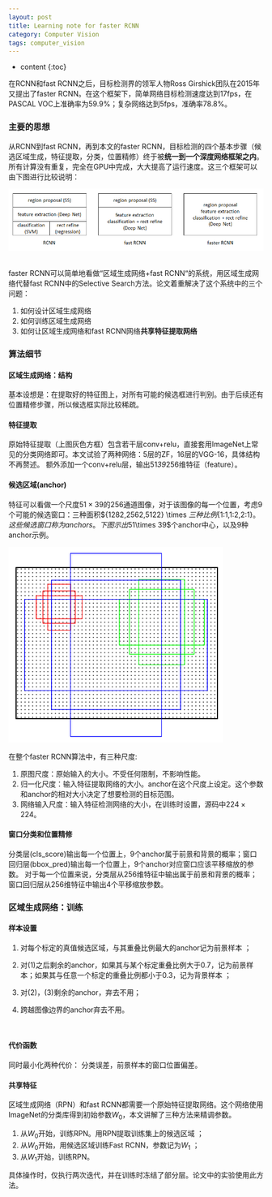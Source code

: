 ```yaml
---
layout: post
title: Learning note for faster RCNN
category: Computer Vision
tags: computer_vision
---
```


* content
{:toc}





在RCNN和fast RCNN之后，目标检测界的领军人物Ross Girshick团队在2015年又提出了faster RCNN。在这个框架下，简单网络目标检测速度达到17fps，在PASCAL VOC上准确率为59.9%；复杂网络达到5fps，准确率78.8%。







### 主要的思想

从RCNN到fast RCNN，再到本文的faster RCNN，目标检测的四个基本步骤（候选区域生成，特征提取，分类，位置精修）终于被**统一到一个深度网络框架之内**。所有计算没有重复，完全在GPU中完成，大大提高了运行速度。这三个框架可以由下图进行比较说明：

![faster_RCNN](../images/faster_RCNN.png) 

faster RCNN可以简单地看做“区域生成网络+fast RCNN“的系统，用区域生成网络代替fast RCNN中的Selective Search方法。论文着重解决了这个系统中的三个问题： 

1. 如何设计区域生成网络 
2. 如何训练区域生成网络 
3. 如何让区域生成网络和fast RCNN网络**共享特征提取网络**



### 算法细节

#### 区域生成网络：结构

基本设想是：在提取好的特征图上，对所有可能的候选框进行判别。由于后续还有位置精修步骤，所以候选框实际比较稀疏。 



#### 特征提取

原始特征提取（上图灰色方框）包含若干层conv+relu，直接套用ImageNet上常见的分类网络即可。本文试验了两种网络：5层的ZF，16层的VGG-16，具体结构不再赘述。 额外添加一个conv+relu层，输出51*39*256维特征（feature）。



#### 候选区域(anchor)

特征可以看做一个尺度$51\times 39$的256通道图像，对于该图像的每一个位置，考虑9个可能的候选窗口：三种面积${1282,2562,5122} \times $三种比例${1:1,1:2,2:1}$。这些候选窗口称为anchors。下图示出$51\times 39$个anchor中心，以及9种anchor示例。 

![anchor](../images/anchor.png)

在整个faster RCNN算法中，有三种尺度:

1. 原图尺度：原始输入的大小。不受任何限制，不影响性能。 
2. 归一化尺度：输入特征提取网络的大小。anchor在这个尺度上设定。这个参数和anchor的相对大小决定了想要检测的目标范围。 
3. 网络输入尺度：输入特征检测网络的大小，在训练时设置，源码中$224\times 224$。



#### 窗口分类和位置精修

分类层(cls_score)输出每一个位置上，9个anchor属于前景和背景的概率；窗口回归层(bbox_pred)输出每一个位置上，9个anchor对应窗口应该平移缩放的参数。 对于每一个位置来说，分类层从256维特征中输出属于前景和背景的概率；窗口回归层从256维特征中输出4个平移缩放参数。



### 区域生成网络：训练

#### 样本设置

1. 对每个标定的真值候选区域，与其重叠比例最大的anchor记为前景样本 ；

2. 对(1)之后剩余的anchor，如果其与某个标定重叠比例大于0.7，记为前景样本；如果其与任意一个标定的重叠比例都小于0.3，记为背景样本 ；

3. 对(2)，(3)剩余的anchor，弃去不用；

4. 跨越图像边界的anchor弃去不用。

   ​

#### 代价函数

同时最小化两种代价： 分类误差，前景样本的窗口位置偏差。



#### 共享特征

区域生成网络（RPN）和fast RCNN都需要一个原始特征提取网络。这个网络使用ImageNet的分类库得到初始参数$W_0$，本文讲解了三种方法来精调参数。

1. 从$W_0$开始，训练RPN。用RPN提取训练集上的候选区域 ；
2. 从$W_0$开始，用候选区域训练Fast RCNN，参数记为$W_1$ ；
3. 从$W_1$开始，训练RPN。

具体操作时，仅执行两次迭代，并在训练时冻结了部分层。论文中的实验使用此方法。
